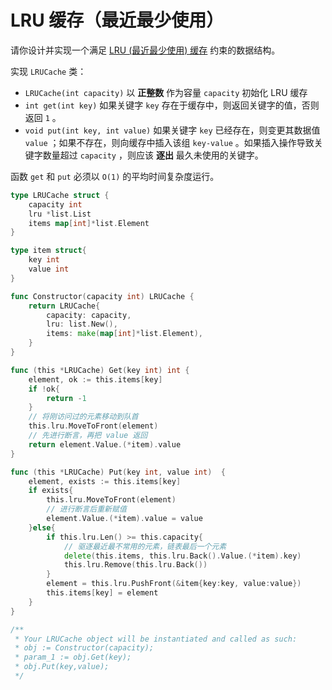 # LRU 缓存（最近最少使用）

请你设计并实现一个满足 [LRU (最近最少使用) 缓存](https://baike.baidu.com/item/LRU) 约束的数据结构。

实现 `LRUCache` 类：

- `LRUCache(int capacity)` 以 **正整数** 作为容量 `capacity` 初始化 LRU 缓存
- `int get(int key)` 如果关键字 `key` 存在于缓存中，则返回关键字的值，否则返回 `1` 。
- `void put(int key, int value)` 如果关键字 `key` 已经存在，则变更其数据值 `value` ；如果不存在，则向缓存中插入该组 `key-value` 。如果插入操作导致关键字数量超过 `capacity` ，则应该 **逐出** 最久未使用的关键字。

函数 `get` 和 `put` 必须以 `O(1)` 的平均时间复杂度运行。

```go
type LRUCache struct {
    capacity int
    lru *list.List
    items map[int]*list.Element
}

type item struct{
    key int
    value int
}

func Constructor(capacity int) LRUCache {
    return LRUCache{
        capacity: capacity,
        lru: list.New(),
        items: make(map[int]*list.Element),
    }
}

func (this *LRUCache) Get(key int) int {
    element, ok := this.items[key]
    if !ok{
        return -1
    }
    // 将刚访问过的元素移动到队首
    this.lru.MoveToFront(element)
    // 先进行断言，再把 value 返回
    return element.Value.(*item).value
}

func (this *LRUCache) Put(key int, value int)  {
    element, exists := this.items[key]
    if exists{
        this.lru.MoveToFront(element)
        // 进行断言后重新赋值
        element.Value.(*item).value = value
    }else{
        if this.lru.Len() >= this.capacity{
            // 驱逐最近最不常用的元素，链表最后一个元素
            delete(this.items, this.lru.Back().Value.(*item).key)
            this.lru.Remove(this.lru.Back())
        }
        element = this.lru.PushFront(&item{key:key, value:value})
        this.items[key] = element
    }
}

/**
 * Your LRUCache object will be instantiated and called as such:
 * obj := Constructor(capacity);
 * param_1 := obj.Get(key);
 * obj.Put(key,value);
 */
```